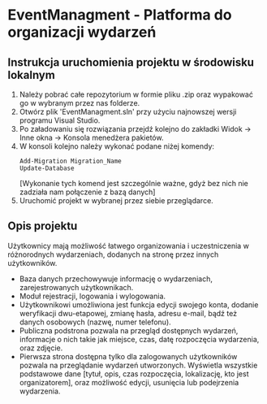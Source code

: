 # EventManagment - Platforma do organizacji wydarzeń

## Instrukcja uruchomienia projektu w środowisku lokalnym
1. Należy pobrać całe repozytorium w formie pliku .zip oraz wypakować go w wybranym przez nas folderze.
2. Otwórz plik 'EventManagment.sln' przy użyciu najnowszej wersji programu Visual Studio.
3. Po załadowaniu się rozwiązania przejdź kolejno do zakładki Widok -> Inne okna -> Konsola menedżera pakietów.
4. W konsoli kolejno należy wykonać podane niżej komendy:
	```
	Add-Migration Migration_Name
	Update-Database
	```
	[Wykonanie tych komend jest szczególnie ważne, gdyż bez nich nie zadziała nam połączenie z bazą danych]
5. Uruchomić projekt w wybranej przez siebie przeglądarce.

## Opis projektu
Użytkownicy mają możliwość łatwego organizowania i uczestniczenia w różnorodnych
wydarzeniach, dodanych na stronę przez innych użytkowników.
- Baza danych przechowywuje informację o wydarzeniach, zarejestrowanych użytkownikach.
- Moduł rejestracji, logowania i wylogowania.
- Użytkownikowi umożliwiona jest funkcja edycji swojego konta, dodanie weryfikacji dwu-etapowej, zmianę hasła, adresu e-mail, bądź też danych osobowych (nazwę, numer telefonu).
- Publiczna podstrona pozwala na przegląd dostępnych wydarzeń, informacje o nich takie jak miejsce, czas, datę rozpoczęcia wydarzenia, oraz zdjęcie.
- Pierwsza strona dostępna tylko dla zalogowanych użytkowników pozwala na przeglądanie wydarzeń
utworzonych. Wyświetla wszystkie podstawowe dane [tytuł, opis, czas rozpoczęcia, lokalizację,
kto jest organizatorem], oraz możliwość edycji, usunięcia lub podejrzenia wydarzenia.
